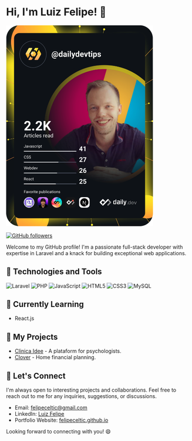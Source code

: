 # Hi, I'm Luiz Felipe! 👋

<a href="https://app.daily.dev/DailyDevTips"><img src="https://github.com/rebelchris/rebelchris/blob/master/devcard.svg" width="400" alt="Luiz Felipe's Dev Card"/></a>

[![GitHub followers](https://img.shields.io/github/followers/felipeceltic?style=social)](https://github.com/felipeceltic)

Welcome to my GitHub profile! I'm a passionate full-stack developer with expertise in Laravel and a knack for building exceptional web applications. 

## 🔧 Technologies and Tools

![Laravel](https://img.shields.io/badge/-Laravel-FF2D20?logo=laravel&logoColor=white&style=for-the-badge)
![PHP](https://img.shields.io/badge/-PHP-777BB4?logo=php&logoColor=white&style=for-the-badge)
![JavaScript](https://img.shields.io/badge/-JavaScript-F7DF1E?logo=javascript&logoColor=black&style=for-the-badge)
![HTML5](https://img.shields.io/badge/-HTML5-E34F26?logo=html5&logoColor=white&style=for-the-badge)
![CSS3](https://img.shields.io/badge/-CSS3-1572B6?logo=css3&logoColor=white&style=for-the-badge)
![MySQL](https://img.shields.io/badge/-MySQL-4479A1?logo=mysql&logoColor=white&style=for-the-badge)

## 🌱 Currently Learning

- React.js

## 🚀 My Projects

- [Clinica Idee](https://clinicaidee.com.br/) - A plataform for psychologists.
- [Clover](https://github.com/felipeceltic/clover8) - Home financial planning.

## 💬 Let's Connect

I'm always open to interesting projects and collaborations. Feel free to reach out to me for any inquiries, suggestions, or discussions.

- Email: felipeceltic@gmail.com
- LinkedIn: [Luiz Felipe](https://www.linkedin.com/in/felipeceltic/)
- Portfolio Website: [felipeceltic.github.io](https://felipeceltic.github.io/)

Looking forward to connecting with you! 😄
